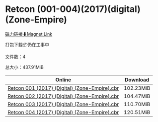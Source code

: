 # Retcon (001-004)(2017)(digital)(Zone-Empire)

[磁力链接⬇Magnet Link](magnet:?xt=urn:btih:07a68c5603c9b121505f96a62587a62b42793dca&dn=Retcon%20%28001-004%29%282017%29%28digital%29%28Zone-Empire%29)

打包下载📦仍在工事中

文件数：4

总大小：437.91MiB

Online | Download
--- | ---
[Retcon 001 (2017) (Digital) (Zone-Empire).cbr](https://github.com/alicewish/markdown/blob/master/comic/Retcon-001-2017-Digital-Zone-Empire-cbr.md) | 102.23MiB
[Retcon 002 (2017) (Digital) (Zone-Empire).cbr](https://github.com/alicewish/markdown/blob/master/comic/Retcon-002-2017-Digital-Zone-Empire-cbr.md) | 104.47MiB
[Retcon 003 (2017) (Digital) (Zone-Empire).cbr](https://github.com/alicewish/markdown/blob/master/comic/Retcon-003-2017-Digital-Zone-Empire-cbr.md) | 110.70MiB
[Retcon 004 (2017) (Digital) (Zone-Empire).cbr](https://github.com/alicewish/markdown/blob/master/comic/Retcon-004-2017-Digital-Zone-Empire-cbr.md) | 120.51MiB